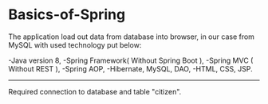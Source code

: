 # Basics-of-Spring

The application load out data from database into browser, in our case from MySQL with used technology put below:

-Java version 8,
-Spring Framework( Without Spring Boot ),
-Spring MVC ( Without REST ),
-Spring AOP,
-Hibernate, MySQL, DAO,
-HTML, CSS, JSP.
____________________________________________________________
Required connection to database and table "citizen".
